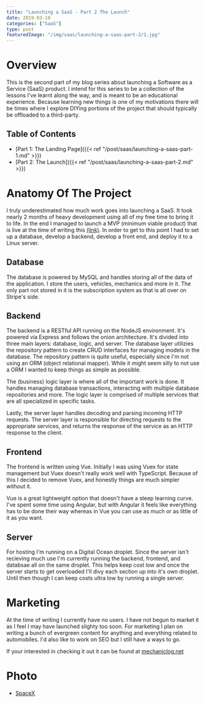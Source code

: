 ```yaml
---
title: "Launching a SaaS - Part 2 The Launch"
date: 2019-03-10
categories: ["SaaS"]
type: post
featuredImage: "/img/saas/launching-a-saas-part-2/1.jpg"
---
```


# Overview

This is the second part of my blog series about launching a Software as a Service (SaaS) product. I intend for this series to be a collection of the lessons I've learnt along the way, and is meant to be an educational experience. Because learning new things is one of my motivations there will be times where I explore DIYing portions of the project that should typically be offloaded to a third-party.

## Table of Contents

* [Part 1: The Landing Page]({{< ref "/post/saas/launching-a-saas-part-1.md" >}})
* [Part 2: The Launch]({{< ref "/post/saas/launching-a-saas-part-2.md" >}})

# Anatomy Of The Project

I truly underestimated how much work goes into launching a SaaS. It took nearly 2 months of heavy development using all of my free time to bring it to life. In the end I managed to launch a MVP (minimum viable product) that is live at the time of writing this [(link)](https://mechaniclog.net). In order to get to this point I had to set up a database, develop a backend, develop a front end, and deploy it to a Linux server.

## Database

The database is powered by MySQL and handles storing all of the data of the application. I store the users, vehicles, mechanics and more in it. The only part not stored in it is the subscription system as that is all over on Stripe's side.

## Backend

The backend is a RESTful API running on the NodeJS environment. It's powered via Express and follows the onion architecture. It's divided into three main layers: database, logic, and server. The database layer utilizies the repository pattern to create CRUD interfaces for managing models in the database. The repository pattern is quite useful, especially since I'm not using an ORM (object relational mapper). While it might seem silly to not use a ORM I wanted to keep things as simple as possible.

The (business) logic layer is where all of the important work is done. It handles managing database transactions, interacting with multiple database repositories and more. The logic layer is comprised of multiple services that are all specialized in specific tasks.

Lastly, the server layer handles decoding and parsing incoming HTTP requests. The server layer is responsible for directing requests to the appropriate services, and returns the response of the service as an HTTP response to the client.

## Frontend

The frontend is written using Vue. Initially I was using Vuex for state management but Vuex doesn't really work well with TypeScript. Because of this I decided to remove Vuex, and honestly things are much simpler without it.

Vue is a great lightweight option that doesn't have a steep learning curve. I've spent some time using Angular, but with Angular it feels like everything has to be done their way whereas in Vue you can use as much or as little of it as you want.

## Server

For hosting I'm running on a Digital Ocean droplet. Since the server isn't recieving much use I'm currently running the backend, frontend, and databsae all on the same droplet. This helps keep cost low and once the server starts to get overloaded I'll divy each section up into it's own droplet. Until then though I can keep costs ultra low by running a single server.

# Marketing

At the time of writing I currently have no users. I have not begun to market it as I feel I may have launched slighty too soon. For marketing I plan on writing a bunch of evergreen content for anything and everything related to automobiles. I'd also like to work on SEO but I still have a ways to go.

If your interested in checking it out it can be found at [mechaniclog.net](https://mechaniclog.net)

# Photo
- [SpaceX](https://unsplash.com/photos/uj3hvdfQujI)